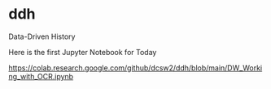 # ddh
Data-Driven History

Here is the first Jupyter Notebook for Today

https://colab.research.google.com/github/dcsw2/ddh/blob/main/DW_Working_with_OCR.ipynb
